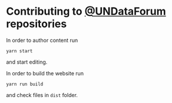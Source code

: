 # Contributing to [@UNDataForum](https://github.com/UNDataForum) repositories

In order to author content run

    yarn start

and start editing.

In order to build the website run

    yarn run build

and check files in `dist` folder.
